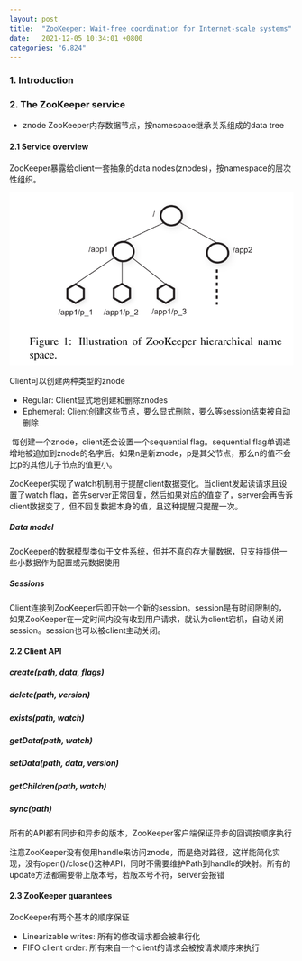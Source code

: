 ```yaml
---
layout: post
title:  "ZooKeeper: Wait-free coordination for Internet-scale systems"
date:   2021-12-05 10:34:01 +0800
categories: "6.824"
---
```


### 1. Introduction



### 2. The ZooKeeper service

* znode ZooKeeper内存数据节点，按namespace继承关系组成的data tree

#### 2.1 Service overview

ZooKeeper暴露给client一套抽象的data nodes(znodes)，按namespace的层次性组织。



![image-20211205094506557](/assets/2021/12/zookeeper/image-20211205094506557.png)

Client可以创建两种类型的znode

* Regular: Client显式地创建和删除znodes
* Ephemeral: Client创建这些节点，要么显式删除，要么等session结束被自动删除

​        每创建一个znode，client还会设置一个sequential flag。sequential flag单调递增地被追加到znode的名字后。如果n是新znode，p是其父节点，那么n的值不会比p的其他儿子节点的值更小。

​        ZooKeeper实现了watch机制用于提醒client数据变化。当client发起读请求且设置了watch flag，首先server正常回复，然后如果对应的值变了，server会再告诉client数据变了，但不回复数据本身的值，且这种提醒只提醒一次。

##### Data model

ZooKeeper的数据模型类似于文件系统，但并不真的存大量数据，只支持提供一些小数据作为配置或元数据使用

##### Sessions

Client连接到ZooKeeper后即开始一个新的session。session是有时间限制的，如果ZooKeeper在一定时间内没有收到用户请求，就认为client宕机，自动关闭session。session也可以被client主动关闭。

#### 2.2 Client API

##### create(path, data, flags)

##### delete(path, version)

##### exists(path, watch)

##### getData(path, watch)

##### setData(path, data, version)

##### getChildren(path, watch)

##### sync(path)

​        所有的API都有同步和异步的版本，ZooKeeper客户端保证异步的回调按顺序执行

​        注意ZooKeeper没有使用handle来访问znode，而是绝对路径，这样能简化实现，没有open()/close()这种API，同时不需要维护Path到handle的映射。所有的update方法都需要带上版本号，若版本号不符，server会报错

#### 2.3 ZooKeeper guarantees

ZooKeeper有两个基本的顺序保证

* Linearizable writes: 所有的修改请求都会被串行化
* FIFO client order: 所有来自一个client的请求会被按请求顺序来执行


